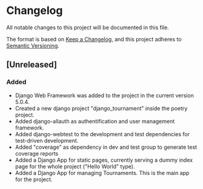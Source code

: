 # Changelog

All notable changes to this project will be documented in this file.

The format is based on [Keep a Changelog](https://keepachangelog.com/en/1.1.0/),
and this project adheres to [Semantic Versioning](https://semver.org/spec/v2.0.0.html).

## [Unreleased]

### Added

- Django Web Framework was added to the project in the current version 5.0.4.
- Created a new django project "django_tournament" inside the poetry project.
- Added django-allauth as authentification and user management framework.
- Added django-webtest to the development and test dependencies for test-driven development.
- Added "coverage" as dependency in dev and test group to generate test coverage reports
- Added a Django App for static pages, currently serving a dummy index page for the whole project ("Hello World" type).
- Added a Django App for managing Tournaments. This is the main app for the project.
